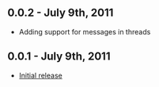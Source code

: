 0.0.2 - July 9th, 2011
-------------------------
* Adding support for messages in threads

0.0.1 - July 9th, 2011
-------------------------
* [Initial release](http://github.com/roadly/yammer)
